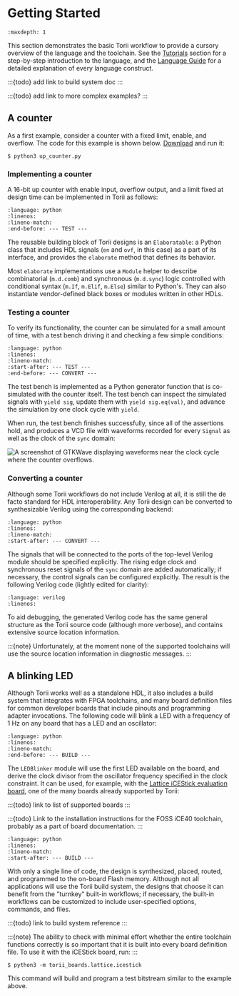 # Getting Started

```{toctree}
:maxdepth: 1
```

This section demonstrates the basic Torii workflow to provide a cursory overview of the language and the toolchain. See the [Tutorials] section for a step-by-step introduction to the language, and the [Language Guide] for a detailed explanation of every language construct.

:::{todo}
add link to build system doc
:::

:::{todo}
add link to more complex examples?
:::

## A counter

As a first example, consider a counter with a fixed limit, enable, and overflow. The code for this example is shown below. [Download] and run it:

```console
$ python3 up_counter.py
```

### Implementing a counter

A 16-bit up counter with enable input, overflow output, and a limit fixed at design time can be implemented in Torii as follows:

```{literalinclude} ../_code/up_counter.py
:language: python
:linenos:
:lineno-match:
:end-before: --- TEST ---
```

The reusable building block of Torii designs is an `Elaboratable`: a Python class that includes HDL signals (`en` and `ovf`, in this case) as a part of its interface, and provides the `elaborate` method that defines its behavior.

<!-- TODO: link to Elaboratable reference -->

Most `elaborate` implementations use a `Module` helper to describe combinatorial (`m.d.comb`) and synchronous (`m.d.sync`) logic controlled with conditional syntax (`m.If`, `m.Elif`, `m.Else`) similar to Python's. They can also instantiate vendor-defined black boxes or modules written in other HDLs.

<!-- TODO: link to DSL reference -->

### Testing a counter

To verify its functionality, the counter can be simulated for a small amount of time, with a test bench driving it and checking a few simple conditions:

```{literalinclude} ../_code/up_counter.py
:language: python
:linenos:
:lineno-match:
:start-after: --- TEST ---
:end-before: --- CONVERT ---
```

The test bench is implemented as a Python generator function that is co-simulated with the counter itself. The test bench can inspect the simulated signals with `yield sig`, update them with `yield sig.eq(val)`, and advance the simulation by one clock cycle with `yield`.

<!-- TODO: link to simulator reference -->

When run, the test bench finishes successfully, since all of the assertions hold, and produces a VCD file with waveforms recorded for every `Signal` as well as the clock of the `sync` domain:

![A screenshot of GTKWave displaying waveforms near the clock cycle where the counter overflows.](../_images/up_counter_gtkwave.png)

### Converting a counter

Although some Torii workflows do not include Verilog at all, it is still the de facto standard for HDL interoperability. Any Torii design can be converted to synthesizable Verilog using the corresponding backend:

```{literalinclude} ../_code/up_counter.py
:language: python
:linenos:
:lineno-match:
:start-after: --- CONVERT ---
```

The signals that will be connected to the ports of the top-level Verilog module should be specified explicitly. The rising edge clock and synchronous reset signals of the `sync` domain are added automatically; if necessary, the control signals can be configured explicitly. The result is the following Verilog code (lightly edited for clarity):

<!-- TODO: link to clock domain section of language reference -->

```{literalinclude} ../_code/up_counter.v
:language: verilog
:linenos:
```

To aid debugging, the generated Verilog code has the same general structure as the Torii source code (although more verbose), and contains extensive source location information.

:::{note}
Unfortunately, at the moment none of the supported toolchains will use the source location information in diagnostic messages.
:::

## A blinking LED

Although Torii works well as a standalone HDL, it also includes a build system that integrates with FPGA toolchains, and many board definition files for common developer boards that include pinouts and programming adapter invocations. The following code will blink a LED with a frequency of 1 Hz on any board that has a LED and an oscillator:

```{literalinclude} ../_code/led_blinker.py
:language: python
:linenos:
:lineno-match:
:end-before: --- BUILD ---
```

The `LEDBlinker` module will use the first LED available on the board, and derive the clock divisor from the oscillator frequency specified in the clock constraint. It can be used, for example, with the [Lattice iCEStick evaluation board], one of the many boards already supported by Torii:

:::{todo}
link to list of supported boards
:::

:::{todo}
Link to the installation instructions for the FOSS iCE40 toolchain, probably as a part of board documentation.
:::

```{literalinclude} ../_code/led_blinker.py
:language: python
:linenos:
:lineno-match:
:start-after: --- BUILD ---
```

With only a single line of code, the design is synthesized, placed, routed, and programmed to the on-board Flash memory. Although not all applications will use the Torii build system, the designs that choose it can benefit from the "turnkey" built-in workflows; if necessary, the built-in workflows can be customized to include user-specified options, commands, and files.

:::{todo}
link to build system reference
:::

:::{note}
The ability to check with minimal effort whether the entire toolchain functions correctly is so important that it is built into every board definition file. To use it with the iCEStick board, run:
:::

```console
$ python3 -m torii_boards.lattice.icestick
```

This command will build and program a test bitstream similar to the example above.

[Tutorials]: ../tutorials/index.md
[Language Guide]: ../language/index.md
[Download]: ../_code/up_counter.py
[Lattice iCEStick evaluation board]: https://www.latticesemi.com/icestick
